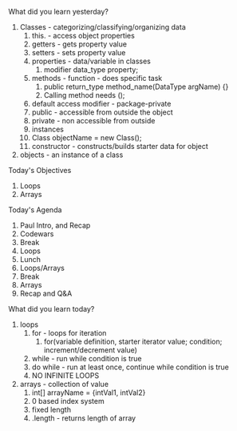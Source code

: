What did you learn yesterday?

1. Classes - categorizing/classifying/organizing data
   1. this. - access object properties
   2. getters - gets property value
   3. setters - sets property value
   4. properties - data/variable in classes
      1. modifier data_type property;
   5. methods - function - does specific task
      1. public return_type method_name(DataType argName) {}
      2. Calling method needs ();
   6. default access modifier - package-private
   7. public - accessible from outside the object
   8. private - non accessible from outside
   9.  instances
      1. Class objectName = new Class();
   10. constructor - constructs/builds starter data for object
2. objects - an instance of a class


Today's Objectives

1. Loops
2. Arrays

Today's Agenda

1. Paul Intro, and Recap
2. Codewars
3. Break
4. Loops
5. Lunch
6. Loops/Arrays
7. Break
8. Arrays
9. Recap and Q&A

What did you learn today?

1. loops
   1. for - loops for iteration
      1. for(variable definition, starter iterator value; condition; increment/decrement value)
   2. while - run while condition is true
   3. do while - run at least once, continue while condition is true
   4. NO INFINITE LOOPS
2. arrays - collection of value
   1. int[] arrayName = {intVal1, intVal2}
   2. 0 based index system
   3. fixed length
   4. .length - returns length of array